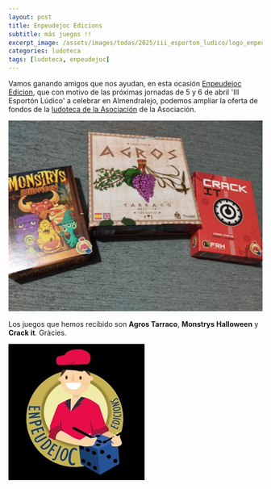 ```yaml
---
layout: post
title: Enpeudejoc Edicions
subtitle: más juegos !!
excerpt_image: /assets/images/todas/2025/iii_esporton_ludico/logo_enpeudejoc.jpg
categories: ludoteca
tags: [ludoteca, enpeudejoc]
---
```


Vamos ganando amigos que nos ayudan, en esta ocasión [Enpeudejoc Edicion](https://enpeudejocedicions.com/), que con motivo de las próximas jornadas de 5 y 6 de abril 'III Esportón Lúdico' a celebrar en Almendralejo, podemos ampliar la oferta de fondos de la [ludoteca de la Asociación](https://boardgamegeek.com/collection/user/AsociacionCSIBadajoz?rankobjecttype=subtype&rankobjectid=1&columns=title%7Cthumbnail%7Cversion%7Ccomment&geekranks=Board%20Game%20Rank&own=1&objecttype=thing&ff=1&subtype=boardgame) de la Asociación.

![enpeudejoc](/assets/images/todas/2025/ludoteca_enpeudejoc_2025.jpeg)

Los juegos que hemos recibido son <b>Agros Tarraco</b>, <b>Monstrys Halloween</b> y <b>Crack it</b>. Gràcies.

![enpeudejoc](/assets/images/todas/2025/iii_esporton_ludico/logo_enpeudejoc.jpg)
